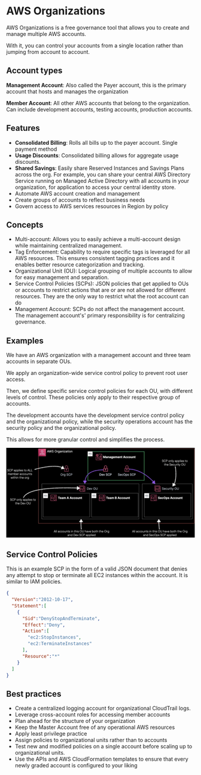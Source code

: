 # AWS Organizations

AWS Organizations is a free governance tool that allows you to create and manage multiple AWS accounts.

With it, you can control your accounts from a single location rather than jumping from account to account.


## Account types

**Management Account**: Also called the Payer account, this is the primary account that hosts and manages the organization

**Member Account**: All other AWS accounts that belong to the organization. Can include development accounts, testing accounts, production accounts.


## Features

- **Consolidated Billing**: Rolls all bills up to the payer account. Single payment method
- **Usage Discounts**: Consolidated billing allows for aggregate usage discounts.
- **Shared Savings**: Easily share Reserved Instances and Savings Plans across the org. For example, you can share your central AWS Directory Service running on Managed Active Directory with all accounts in your organization, for application to access your central identity store.
- Automate AWS account creation and management
- Create groups of accounts to reflect business needs
- Govern access to AWS services resources in Region by policy


## Concepts

- Multi-account: Allows you to easily achieve a multi-account design while maintaining centralized management.
- Tag Enforcement: Capability to require specific tags is leveraged for all AWS resources. This ensures consistent tagging practices and it enables better resource categorization and tracking.
- Organizational Unit (OU): Logical grouping of multiple accounts to allow for easy management and separation.
- Service Control Policies (SCPs): JSON policies that get applied to OUs or accounts to restrict actions that are or are not allowed for different resources. They are the only way to restrict what the root account can do
- Management Account: SCPs do not affect the management account. The management account's' primary responsibility is for centralizing governance.


## Examples

We have an AWS organization with a management account and three team accounts in separate OUs. 

We apply an organization-wide service control policy to prevent root user access.

Then, we define specific service control policies for each OU, with different levels of control. These policies only apply to their respective group of accounts.

The development accounts have the development service control policy and the organizational policy, while the security operations account has the security policy and the organizational policy.

This allows for more granular control and simplifies the process.

![](images/aws-org.png)


## Service Control Policies

This is an example SCP in the form of a valid JSON document that denies any attempt to stop or terminate all EC2 instances within the account. It is similar to IAM policies.

```json
{
  "Version":"2012-10-17",
  "Statement":[
    {
      "Sid":"DenyStopAndTerminate",
      "Effect":"Deny",
      "Action":[
        "ec2:StopInstances",
        "ec2:TerminateInstances"
      ],
      "Resource":"*"
    }
  ]
}
```


## Best practices

- Create a centralized logging account for organizational CloudTrail logs.
- Leverage cross-account roles for accessing member accounts
- Plan ahead for the structure of your organization
- Keep the Master Account free of any operational AWS resources
- Apply least privilege practice
- Assign policies to organizational units rather than to accounts
- Test new and modified policies on a single account before scaling up to organizational units.
- Use the APIs and AWS CloudFormation templates to ensure that every newly graded account is configured to your liking